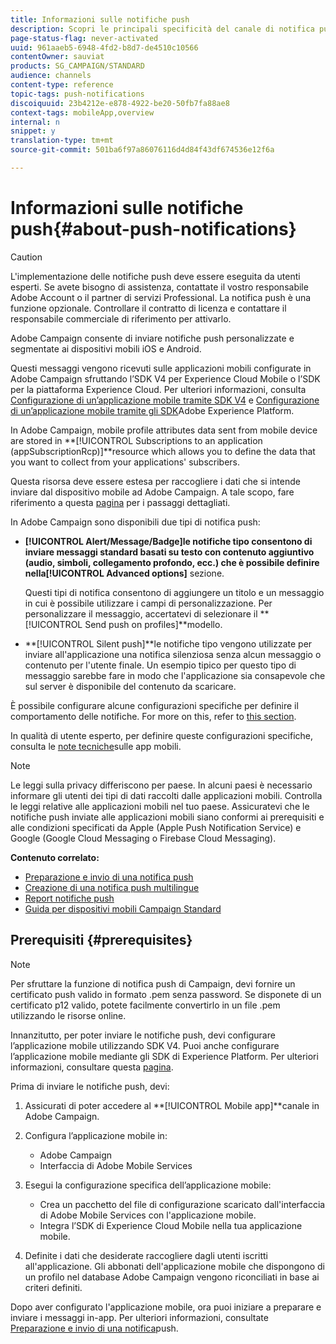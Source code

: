 ```yaml
---
title: Informazioni sulle notifiche push
description: Scopri le principali specificità del canale di notifica push in Adobe Campaign.
page-status-flag: never-activated
uuid: 961aaeb5-6948-4fd2-b8d7-de4510c10566
contentOwner: sauviat
products: SG_CAMPAIGN/STANDARD
audience: channels
content-type: reference
topic-tags: push-notifications
discoiquuid: 23b4212e-e878-4922-be20-50fb7fa88ae8
context-tags: mobileApp,overview
internal: n
snippet: y
translation-type: tm+mt
source-git-commit: 501ba6f97a86076116d4d84f43df674536e12f6a

---
```



# Informazioni sulle notifiche push{#about-push-notifications}

>[!CAUTION]
>
>L&#39;implementazione delle notifiche push deve essere eseguita da utenti esperti. Se avete bisogno di assistenza, contattate il vostro responsabile Adobe Account o il partner di servizi Professional. La notifica push è una funzione opzionale. Controllare il contratto di licenza e contattare il responsabile commerciale di riferimento per attivarlo.

Adobe Campaign consente di inviare notifiche push personalizzate e segmentate ai dispositivi mobili iOS e Android.

Questi messaggi vengono ricevuti sulle applicazioni mobili configurate in Adobe Campaign sfruttando l’SDK V4 per Experience Cloud Mobile o l’SDK per la piattaforma Experience Cloud. Per ulteriori informazioni, consulta [Configurazione di un’applicazione mobile tramite SDK V4](https://helpx.adobe.com/campaign/kb/configuring-app-sdkv4.html) e [Configurazione di un’applicazione mobile tramite gli SDK](https://helpx.adobe.com/campaign/kb/configuring-app-sdk.html)Adobe Experience Platform.

In Adobe Campaign, mobile profile attributes data sent from mobile device are stored in **[!UICONTROL Subscriptions to an application (appSubscriptionRcp)]**resource which allows you to define the data that you want to collect from your applications&#39; subscribers.

Questa risorsa deve essere estesa per raccogliere i dati che si intende inviare dal dispositivo mobile ad Adobe Campaign. A tale scopo, fare riferimento a questa [pagina](../../developing/using/extending-the-subscriptions-to-an-application-resource.md) per i passaggi dettagliati.

In Adobe Campaign sono disponibili due tipi di notifica push:

* **[!UICONTROL Alert/Message/Badge]**le notifiche tipo consentono di inviare messaggi standard basati su testo con contenuto aggiuntivo (audio, simboli, collegamento profondo, ecc.) che è possibile definire nella**[!UICONTROL Advanced options]** sezione.

   Questi tipi di notifica consentono di aggiungere un titolo e un messaggio in cui è possibile utilizzare i campi di personalizzazione. Per personalizzare il messaggio, accertatevi di selezionare il **[!UICONTROL Send push on profiles]**modello.

* **[!UICONTROL Silent push]**le notifiche tipo vengono utilizzate per inviare all&#39;applicazione una notifica silenziosa senza alcun messaggio o contenuto per l&#39;utente finale. Un esempio tipico per questo tipo di messaggio sarebbe fare in modo che l&#39;applicazione sia consapevole che sul server è disponibile del contenuto da scaricare.

È possibile configurare alcune configurazioni specifiche per definire il comportamento delle notifiche. For more on this, refer to [this section](../../channels/using/customizing-a-push-notification.md).

In qualità di utente esperto, per definire queste configurazioni specifiche, consulta le [note tecniche](https://helpx.adobe.com/campaign/kb/acs-article-list.html)sulle app mobili.

>[!NOTE]
>
>Le leggi sulla privacy differiscono per paese. In alcuni paesi è necessario informare gli utenti dei tipi di dati raccolti dalle applicazioni mobili. Controlla le leggi relative alle applicazioni mobili nel tuo paese. Assicuratevi che le notifiche push inviate alle applicazioni mobili siano conformi ai prerequisiti e alle condizioni specificati da Apple (Apple Push Notification Service) e Google (Google Cloud Messaging o Firebase Cloud Messaging).

**Contenuto correlato:**

* [Preparazione e invio di una notifica push](../../channels/using/preparing-and-sending-a-push-notification.md)
* [Creazione di una notifica push multilingue](../../channels/using/creating-a-multilingual-push-notification.md)
* [Report notifiche push](../../reporting/using/push-notification-report.md)
* [Guida per dispositivi mobili Campaign Standard](https://helpx.adobe.com/campaign/kb/acs-mobile.html)

## Prerequisiti {#prerequisites}

>[!NOTE]
>Per sfruttare la funzione di notifica push di Campaign, devi fornire un certificato push valido in formato .pem senza password.
Se disponete di un certificato p12 valido, potete facilmente convertirlo in un file .pem utilizzando le risorse online.

Innanzitutto, per poter inviare le notifiche push, devi configurare l’applicazione mobile utilizzando SDK V4. Puoi anche configurare l’applicazione mobile mediante gli SDK di Experience Platform. Per ulteriori informazioni, consultare questa [pagina](https://helpx.adobe.com/campaign/kb/configuring-app-sdk.html).

Prima di inviare le notifiche push, devi:

1. Assicurati di poter accedere al **[!UICONTROL Mobile app]**canale in Adobe Campaign.
1. Configura l’applicazione mobile in:

   * Adobe Campaign
   * Interfaccia di Adobe Mobile Services

1. Esegui la configurazione specifica dell’applicazione mobile:

   * Crea un pacchetto del file di configurazione scaricato dall&#39;interfaccia di Adobe Mobile Services con l&#39;applicazione mobile.
   * Integra l’SDK di Experience Cloud Mobile nella tua applicazione mobile.

1. Definite i dati che desiderate raccogliere dagli utenti iscritti all&#39;applicazione. Gli abbonati dell&#39;applicazione mobile che dispongono di un profilo nel database Adobe Campaign vengono riconciliati in base ai criteri definiti.

Dopo aver configurato l&#39;applicazione mobile, ora puoi iniziare a preparare e inviare i messaggi in-app. Per ulteriori informazioni, consultate [Preparazione e invio di una notifica](../../channels/using/preparing-and-sending-a-push-notification.md)push.
